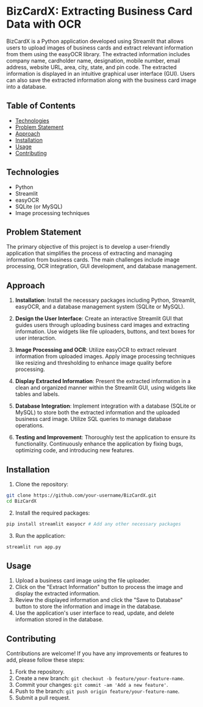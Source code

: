 # BizCardX: Extracting Business Card Data with OCR

BizCardX is a Python application developed using Streamlit that allows users to upload images of business cards and extract relevant information from them using the easyOCR library. The extracted information includes company name, cardholder name, designation, mobile number, email address, website URL, area, city, state, and pin code. The extracted information is displayed in an intuitive graphical user interface (GUI). Users can also save the extracted information along with the business card image into a database.

## Table of Contents

- [Technologies](#technologies)
- [Problem Statement](#problem-statement)
- [Approach](#approach)
- [Installation](#installation)
- [Usage](#usage)
- [Contributing](#contributing)

## Technologies

- Python
- Streamlit
- easyOCR
- SQLite (or MySQL)
- Image processing techniques

## Problem Statement

The primary objective of this project is to develop a user-friendly application that simplifies the process of extracting and managing information from business cards. The main challenges include image processing, OCR integration, GUI development, and database management.

## Approach

1. **Installation**: Install the necessary packages including Python, Streamlit, easyOCR, and a database management system (SQLite or MySQL).

2. **Design the User Interface**: Create an interactive Streamlit GUI that guides users through uploading business card images and extracting information. Use widgets like file uploaders, buttons, and text boxes for user interaction.

3. **Image Processing and OCR**: Utilize easyOCR to extract relevant information from uploaded images. Apply image processing techniques like resizing and thresholding to enhance image quality before processing.

4. **Display Extracted Information**: Present the extracted information in a clean and organized manner within the Streamlit GUI, using widgets like tables and labels.

5. **Database Integration**: Implement integration with a database (SQLite or MySQL) to store both the extracted information and the uploaded business card image. Utilize SQL queries to manage database operations.

6. **Testing and Improvement**: Thoroughly test the application to ensure its functionality. Continuously enhance the application by fixing bugs, optimizing code, and introducing new features.

## Installation

1. Clone the repository:

```bash
git clone https://github.com/your-username/BizCardX.git
cd BizCardX
```

2. Install the required packages:

```bash
pip install streamlit easyocr # Add any other necessary packages
```

3. Run the application:

```bash
streamlit run app.py
```

## Usage

1. Upload a business card image using the file uploader.
2. Click on the "Extract Information" button to process the image and display the extracted information.
3. Review the displayed information and click the "Save to Database" button to store the information and image in the database.
4. Use the application's user interface to read, update, and delete information stored in the database.

## Contributing

Contributions are welcome! If you have any improvements or features to add, please follow these steps:

1. Fork the repository.
2. Create a new branch: `git checkout -b feature/your-feature-name`.
3. Commit your changes: `git commit -am 'Add a new feature'`.
4. Push to the branch: `git push origin feature/your-feature-name`.
5. Submit a pull request.
